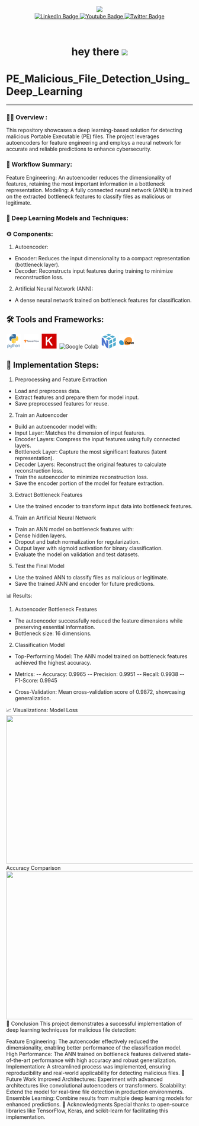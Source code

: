 <div id="header" align="center"> <img src="https://media.giphy.com/media/M9gbBd9nbDrOTu1Mqx/giphy.gif" width="100"/> </div> <div id="badges" align="center"> <a href="your-linkedin-URL"> <img src="https://img.shields.io/badge/LinkedIn-blue?style=for-the-badge&logo=linkedin&logoColor=white" alt="LinkedIn Badge"/> </a> <a href="your-youtube-URL"> <img src="https://img.shields.io/badge/YouTube-red?style=for-the-badge&logo=youtube&logoColor=white" alt="Youtube Badge"/> </a> <a href="your-twitter-URL"> <img src="https://img.shields.io/badge/Twitter-blue?style=for-the-badge&logo=twitter&logoColor=white" alt="Twitter Badge"/> </a> </div> <p align="center"> <img src="https://komarev.com/ghpvc/?username=SuyashUtekar&style=flat-square&color=blue" alt=""/> </p> <h1 align="center"> hey there <img src="https://media.giphy.com/media/hvRJCLFzcasrR4ia7z/giphy.gif" width="30px"/> </h1>

# PE_Malicious_File_Detection_Using_Deep_Learning
---
### :man_technologist: Overview :
This repository showcases a deep learning-based solution for detecting malicious Portable Executable (PE) files. The project leverages autoencoders for feature engineering and employs a neural network for accurate and reliable predictions to enhance cybersecurity.

### :telescope: Workflow Summary:

Feature Engineering: An autoencoder reduces the dimensionality of features, retaining the most important information in a bottleneck representation.
Modeling: A fully connected neural network (ANN) is trained on the extracted bottleneck features to classify files as malicious or legitimate.

### :seedling: Deep Learning Models and Techniques:

### :gear: Components:

1) Autoencoder:
- Encoder: Reduces the input dimensionality to a compact representation (bottleneck layer).
- Decoder: Reconstructs input features during training to minimize reconstruction loss.

2) Artificial Neural Network (ANN):
- A dense neural network trained on bottleneck features for classification.


## :hammer_and_wrench: Tools and Frameworks:
<div> <img src="https://github.com/devicons/devicon/blob/master/icons/python/python-original-wordmark.svg" title="Python" alt="Python" width="40" height="40"/>&nbsp; <img src="https://github.com/devicons/devicon/blob/master/icons/tensorflow/tensorflow-original-wordmark.svg" title="TensorFlow" alt="TensorFlow" width="40" height="40"/>&nbsp; <img src="https://github.com/devicons/devicon/blob/master/icons/keras/keras-original.svg" title="Keras" alt="Keras" width="40" height="40"/>&nbsp; <img src="https://upload.wikimedia.org/wikipedia/commons/d/d0/Google_Colaboratory_SVG_Logo.svg" title="Google Colab" alt="Google Colab" width="40" height="40"/>&nbsp; <img src="https://github.com/devicons/devicon/blob/master/icons/numpy/numpy-original.svg" title="NumPy" alt="NumPy" width="40" height="40"/>&nbsp; <img src="https://github.com/devicons/devicon/blob/master/icons/scikitlearn/scikitlearn-original.svg" title="Scikit-learn" alt="Scikit-learn" width="40" height="40"/>&nbsp; </div>

## 🚀 Implementation Steps:
1. Preprocessing and Feature Extraction
- Load and preprocess data.
- Extract features and prepare them for model input.
- Save preprocessed features for reuse.

2. Train an Autoencoder
- Build an autoencoder model with:
- Input Layer: Matches the dimension of input features.
- Encoder Layers: Compress the input features using fully connected layers.
- Bottleneck Layer: Capture the most significant features (latent representation).
- Decoder Layers: Reconstruct the original features to calculate reconstruction loss.
- Train the autoencoder to minimize reconstruction loss.
- Save the encoder portion of the model for feature extraction.
  
3. Extract Bottleneck Features
- Use the trained encoder to transform input data into bottleneck features.
  
4. Train an Artificial Neural Network
- Train an ANN model on bottleneck features with:
- Dense hidden layers.
- Dropout and batch normalization for regularization.
- Output layer with sigmoid activation for binary classification.
- Evaluate the model on validation and test datasets.

5. Test the Final Model
- Use the trained ANN to classify files as malicious or legitimate.
- Save the trained ANN and encoder for future predictions.

📊 Results:
1) Autoencoder Bottleneck Features
- The autoencoder successfully reduced the feature dimensions while preserving essential information.
- Bottleneck size: 16 dimensions.
  
2) Classification Model
- Top-Performing Model: The ANN model trained on bottleneck features achieved the highest accuracy.
- Metrics:
-- Accuracy: 0.9965
-- Precision: 0.9951
-- Recall: 0.9938
-- F1-Score: 0.9945

- Cross-Validation: Mean cross-validation score of 0.9872, showcasing generalization.
  
📈 Visualizations:
Model Loss
<img src="https://github.com/user-attachments/assets/autoencoder-loss-plot" width="600" height="400"/>
Accuracy Comparison
<img src="https://github.com/user-attachments/assets/accuracy-comparison" width="600" height="400"/>
📝 Conclusion
This project demonstrates a successful implementation of deep learning techniques for malicious file detection:

Feature Engineering:
The autoencoder effectively reduced the dimensionality, enabling better performance of the classification model.
High Performance:
The ANN trained on bottleneck features delivered state-of-the-art performance with high accuracy and robust generalization.
Implementation:
A streamlined process was implemented, ensuring reproducibility and real-world applicability for detecting malicious files.
🚀 Future Work
Improved Architectures:
Experiment with advanced architectures like convolutional autoencoders or transformers.
Scalability:
Extend the model for real-time file detection in production environments.
Ensemble Learning:
Combine results from multiple deep learning models for enhanced predictions.
🙏 Acknowledgments
Special thanks to open-source libraries like TensorFlow, Keras, and scikit-learn for facilitating this implementation.

